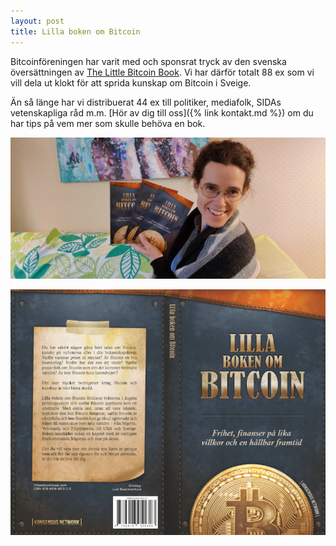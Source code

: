 ```yaml
---
layout: post
title: Lilla boken om Bitcoin
---
```



Bitcoinföreningen har varit med och sponsrat tryck av den svenska översättningen av [The Little Bitcoin Book](https://twitter.com/LittleBitcoinBk). Vi har därför totalt 88 ex som vi vill dela ut klokt för att sprida kunskap om Bitcoin i Sveige.

Än så länge har vi distribuerat 44 ex till politiker, mediafolk, SIDAs vetenskapliga råd m.m. [Hör av dig till oss]({% link kontakt.md %}) om du har tips på vem mer som skulle behöva en bok.

![Linnea Rosenbaum och Lilla Boken Om Bitcoin](/images/2021-06-03-linnea.jpg)

![Lilla Boken Om Bitcoin](/images/2021-06-03-lilla-boken.png)
